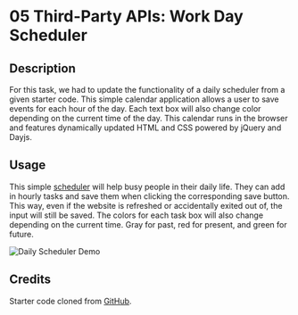 # 05 Third-Party APIs: Work Day Scheduler

## Description

For this task, we had to update the functionality of a daily scheduler from a given starter code. This simple calendar application allows a user to save events for each hour of the day. Each text box will also change color depending on the current time of the day. This calendar runs in the browser and features dynamically updated HTML and CSS powered by jQuery and Dayjs.


## Usage

This simple [scheduler](https://marniluka.github.io/Daily-Scheduler/) will help busy people in their daily life. They can add in hourly tasks and save them when clicking the corresponding save button. This way, even if the website is refreshed or accidentally exited out of, the input will still be saved.
The colors for each task box will also change depending on the current time. Gray for past, red for present, and green for future.

![Daily Scheduler Demo](./Assets/05-third-party-apis-homework-demo.gif)

## Credits
Starter code cloned from [GitHub](https://github.com/coding-boot-camp/crispy-octo-meme).